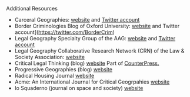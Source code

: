 Additional Resources

- Carceral Geographies: [website](https://carceralgeography.com/) and [Twitter account](https://twitter.com/carceralgeog)
- Border Criminologies Blog of Oxford University: [website](https://www.law.ox.ac.uk/research-subject-groups/centre-criminology/centreborder-criminologies) and Twitter account](https://twitter.com/BorderCrim)
- Legal Geography Specialty Group of the AAG: [website](https://www.legalgeography.com/) and [Twitter account](https://twitter.com/LegalGeography)
- Legal Geography Collaborative Research Network (CRN) of the Law & Society Association: [website](https://www.lawandsociety.org/crn35/)
- Critical Legal Thinking (blog) [website](https://criticallegalthinking.com) Part of [CounterPress.](https://counterpress.org.uk)
- Progressive Geographies (blog) [website](https://progressivegeographies.com)
- Radical Housing Journal [website](https://radicalhousingjournal.org)
- Acme: An International Journal for Critical Geogrpahies [website](https://acme-journal.org/index.php/acme)
- lo Squaderno (journal on space and society) [website](http://www.losquaderno.net)
